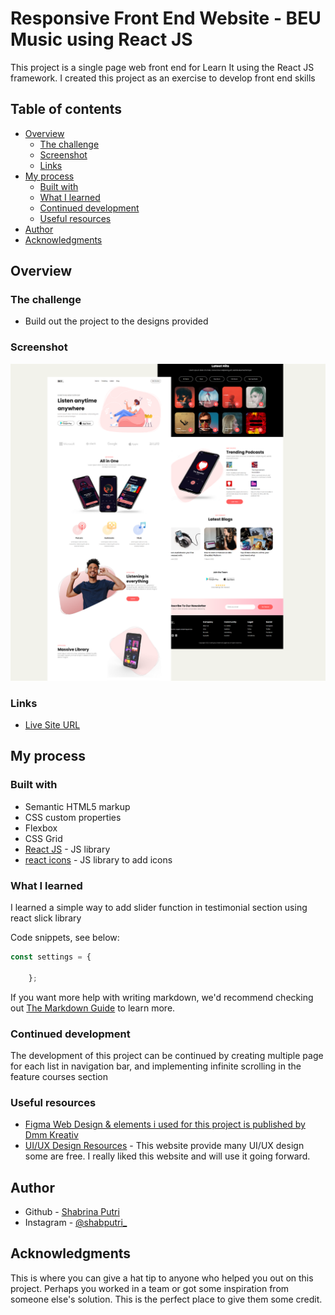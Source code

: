 # Responsive Front End Website - BEU Music using React JS
This project is a single page web front end for Learn It using the React JS framework. I created this project as an exercise to develop front end skills

## Table of contents

- [Overview](#overview)
  - [The challenge](#the-challenge)
  - [Screenshot](#screenshot)
  - [Links](#links)
- [My process](#my-process)
  - [Built with](#built-with)
  - [What I learned](#what-i-learned)
  - [Continued development](#continued-development)
  - [Useful resources](#useful-resources)
- [Author](#author)
- [Acknowledgments](#acknowledgments)


## Overview

### The challenge

- Build out the project to the designs provided

### Screenshot
![Design overview for BEU Music landing page](./src/images/overview.png)

### Links
- [Live Site URL](https://glowing-tarsier-b071f1.netlify.app/)

## My process

### Built with

- Semantic HTML5 markup
- CSS custom properties
- Flexbox
- CSS Grid
- [React JS](https://reactjs.org/) - JS library
- [react icons](https://react-icons.github.io/react-icons/) - JS library to add icons

### What I learned

I learned a simple way to add slider function in testimonial section using react slick library

Code snippets, see below:
```js
const settings = {

    };
```

If you want more help with writing markdown, we'd recommend checking out [The Markdown Guide](https://www.markdownguide.org/) to learn more.


### Continued development
The development of this project can be continued by creating multiple page for each list in navigation bar, and implementing infinite scrolling in the feature courses section

### Useful resources
- [Figma Web Design & elements i used for this project is published by Dmm Kreativ](https://ui8.net/dmm-kreativ/products/uniquepages?status=7)
- [UI/UX Design Resources](https://ui8.net/) - This website provide many UI/UX design some are free. I really liked this website and will use it going forward.


## Author

- Github - [Shabrina Putri](https://github.com/shabrina12/)
- Instagram - [@shabputri_](https://www.twitter.com/yourusername)


## Acknowledgments

This is where you can give a hat tip to anyone who helped you out on this project. Perhaps you worked in a team or got some inspiration from someone else's solution. This is the perfect place to give them some credit.
